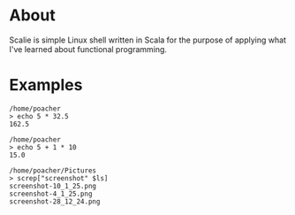 # About
Scalie is simple Linux shell written in Scala for the purpose of applying what
I've learned about functional programming.

# Examples
```
/home/poacher
> echo 5 * 32.5
162.5

/home/poacher
> echo 5 + 1 * 10
15.0
```

```
/home/poacher/Pictures
> screp["screenshot" $ls]
screenshot-10_1_25.png
screenshot-4_1_25.png
screenshot-28_12_24.png
```
